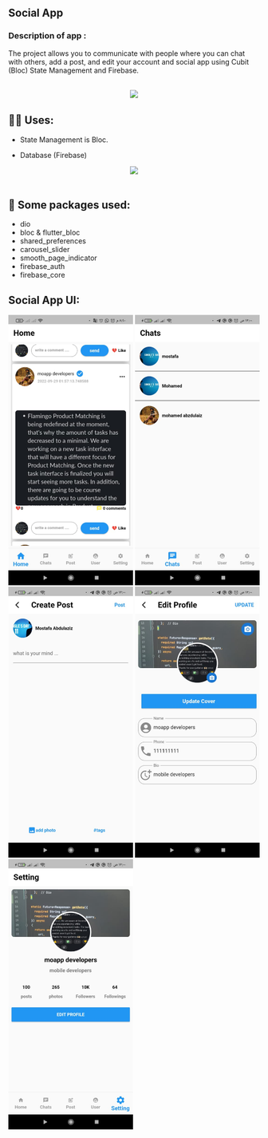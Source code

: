 ## Social App

### Description of app :
The project allows you to communicate with people where you can
chat with others, add a post, and edit your account and social app 
using Cubit (Bloc) State Management and Firebase.


<br>
<div align="center">
    <img src="https://user-images.githubusercontent.com/73097560/115834477-dbab4500-a447-11eb-908a-139a6edaec5c.gif" />
</div>

## 🙋‍♂️ Uses:

- State Management is Bloc.

- Database (Firebase)

<div align="center">
    <img src="https://user-images.githubusercontent.com/73097560/115834477-dbab4500-a447-11eb-908a-139a6edaec5c.gif" />
</div>
<br>


## 🚀 Some packages used:

- dio
- bloc & flutter_bloc
- shared_preferences
- carousel_slider
- smooth_page_indicator
- firebase_auth
- firebase_core


## Social App UI:

<p float="left">
  <img src="social app/WhatsApp Image 2022-10-29 at 11.59.37 PM.jpeg" width="250"/>
  <img src="social app/WhatsApp Image 2022-10-30 at 12.01.02 AM.jpeg" width="250"/>
  <img src="social app/WhatsApp Image 2022-10-30 at 12.01.03 AM (1).jpeg" width="250"/>
  <img src="social app/WhatsApp Image 2022-10-30 at 12.01.03 AM.jpeg" width="250"/>
  <img src="social app/WhatsApp Image 2022-10-30 at 12.01.04 AM.jpeg" width="250"/>
  
</p>
